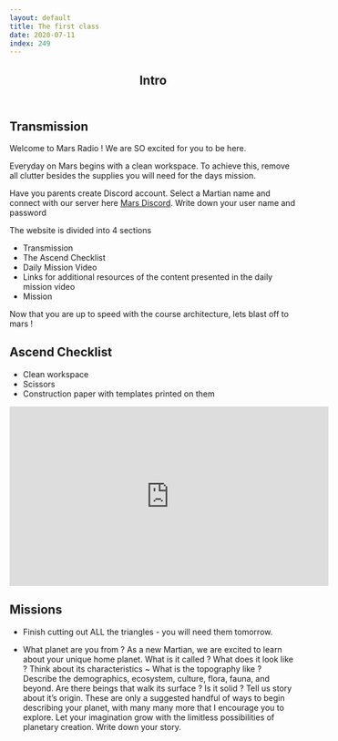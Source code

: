 ```yaml
---
layout: default
title: The first class
date: 2020-07-11
index: 249
---
```


<article id="Class">
        <header>
                <h1>Intro</h1>
        </header>
        <div class="class-transmission">
                <h2>Transmission</h2>
                <p>Welcome to Mars Radio ! We are SO excited for you to be here.</p>
                <p>Everyday on Mars begins with a clean workspace. To achieve this, remove all clutter besides the supplies you will need for the days mission. </p>
                <p>Have you parents create Discord account. Select a Martian name and connect with our server here <a href="https://discord.gg/Pe3FaP">Mars Discord</a>. Write down your user name and password</p>
                <p>The website is divided into 4 sections</p>
                <ul>
                        <li>Transmission</li>
                        <li>The Ascend Checklist</li>
                        <li>Daily Mission Video</li>
                        <li>Links for additional resources of the content presented in the daily mission video</li>
                        <li>Mission</li>
                </ul>
                <p>Now that you are up to speed with the course architecture, lets blast off to mars !</p>
        </div>
        <div class="class-ascent_checklist">
                <h2>Ascend Checklist</h2>
                <ul>
                        <li data-icon="✨">Clean workspace</li>
                        <li data-icon="✂️">Scissors</li>
                        <li data-icon="📄">Construction paper with templates printed on them</li>
                </ul>
        </div>
        <div class="video">
                <iframe width="560" height="315" src="https://www.youtube.com/embed/y5Yl3jWW4N0" frameborder="0" allow="accelerometer; autoplay; encrypted-media; gyroscope; picture-in-picture" allowfullscreen></iframe>
        </div>
        <div class="class-mission">
                <h2>Missions</h2>
                <ul>
                        <li data-icon="🔺">
                                <p>Finish cutting out ALL the triangles - you will need them tomorrow.</p>
                        </li>
                        <li data-icon="🖊">
                                <p><span class="large">What planet are you from ?</span> As a new Martian, we are excited to learn about your unique home planet. What is it called ? What does it look like ? Think about its characteristics ~ What is the topography like ? Describe the demographics, ecosystem, culture, flora, fauna, and beyond. Are there beings that walk its surface ? Is it solid ? Tell us story about it’s origin. These are only a suggested handful of ways to begin describing your planet, with many many more that I encourage you to explore. Let your imagination grow with the limitless possibilities of planetary creation. Write down your story.</p>
                        </li>
                </ul>
        </div>

</article>
<footer>
</footer>
